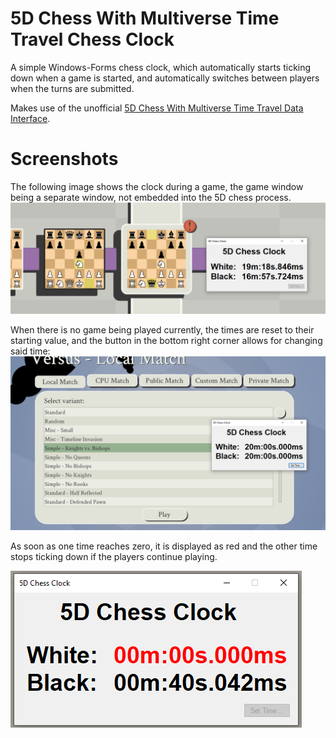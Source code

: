 # 5D Chess With Multiverse Time Travel Chess Clock

A simple Windows-Forms chess clock, which automatically starts ticking down when a game is started, and automatically switches between players when the turns are submitted.

Makes use of the unofficial [5D Chess With Multiverse Time Travel Data Interface](https://github.com/GHXX/FiveDChessDataInterface/tree/master).

# Screenshots

The following image shows the clock during a game, the game window being a separate window, not embedded into the 5D chess process.
![IngameScreenshot](doc/img/ScreenshotRunning.png)

When there is no game being played currently, the times are reset to their starting value, and the button in the bottom right corner allows for changing said time:
![IngameScreenshot2](doc/img/ScreenshotMainMenu.png)

As soon as one time reaches zero, it is displayed as red and the other time stops ticking down if the players continue playing.

![IngameScreenshot3](doc/img/ScreenshotTimeExpired.png)
